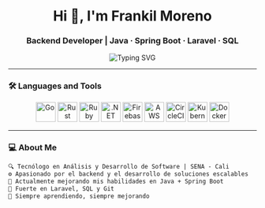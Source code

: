 <h1 align="center">Hi 👋, I'm Frankil Moreno</h1>
<h3 align="center">Backend Developer | Java · Spring Boot · Laravel · SQL</h3>

<p align="center">
  <img src="https://readme-typing-svg.herokuapp.com?center=true&vCenter=true&lines=Back-end+Developer;Java+%7C+Spring+Boot+%7C+Laravel;Clean+Code+%7C+Scalable+Solutions" alt="Typing SVG" />
</p>

---

### 🛠️ Languages and Tools

<p align="center">
  <img src="https://cdn.jsdelivr.net/gh/devicons/devicon/icons/go/go-original.svg" height="40" alt="Go" />
  <img src="https://cdn.jsdelivr.net/gh/devicons/devicon/icons/rust/rust-plain.svg" height="40" alt="Rust" />
  <img src="https://cdn.jsdelivr.net/gh/devicons/devicon/icons/ruby/ruby-original.svg" height="40" alt="Ruby" />
  <img src="https://cdn.jsdelivr.net/gh/devicons/devicon/icons/dot-net/dot-net-original.svg" height="40" alt=".NET" />
  <img src="https://cdn.jsdelivr.net/gh/devicons/devicon/icons/firebase/firebase-plain.svg" height="40" alt="Firebase" />
  <img src="https://cdn.jsdelivr.net/gh/devicons/devicon/icons/amazonwebservices/amazonwebservices-original.svg" height="40" alt="AWS" />
  <img src="https://cdn.jsdelivr.net/gh/devicons/devicon/icons/circleci/circleci-plain.svg" height="40" alt="CircleCI" />
  <img src="https://cdn.jsdelivr.net/gh/devicons/devicon/icons/kubernetes/kubernetes-plain.svg" height="40" alt="Kubernetes" />
  <img src="https://cdn.jsdelivr.net/gh/devicons/devicon/icons/docker/docker-original.svg" height="40" alt="Docker" />
</p>

---

### 💻 About Me

```txt
🔍 Tecnólogo en Análisis y Desarrollo de Software | SENA - Cali  
⚙️ Apasionado por el backend y el desarrollo de soluciones escalables  
📌 Actualmente mejorando mis habilidades en Java + Spring Boot  
🧠 Fuerte en Laravel, SQL y Git  
🌱 Siempre aprendiendo, siempre mejorando  
